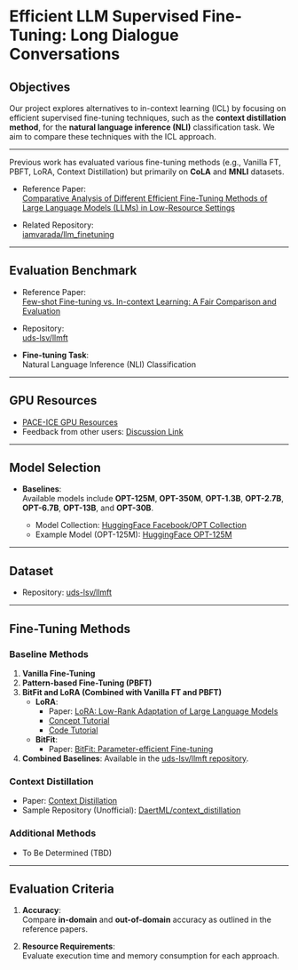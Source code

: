 # Efficient LLM Supervised Fine-Tuning: Long Dialogue Conversations

## Objectives  

Our project explores alternatives to in-context learning (ICL) by focusing on efficient supervised fine-tuning techniques, such as the **context distillation method**, for the **natural language inference (NLI)** classification task. We aim to compare these techniques with the ICL approach.  

---

Previous work has evaluated various fine-tuning methods (e.g., Vanilla FT, PBFT, LoRA, Context Distillation) but primarily on **CoLA** and **MNLI** datasets.  

- Reference Paper:  
  [Comparative Analysis of Different Efficient Fine-Tuning Methods of Large Language Models (LLMs) in Low-Resource Settings](https://arxiv.org/pdf/2405.13181v1)  

- Related Repository:  
  [iamvarada/llm_finetuning](https://github.com/iamvarada/llm_finetuning)  

---

## Evaluation Benchmark  

- Reference Paper:  
  [Few-shot Fine-tuning vs. In-context Learning: A Fair Comparison and Evaluation](https://github.com/uds-lsv/llmft)  

- Repository:  
  [uds-lsv/llmft](https://github.com/uds-lsv/llmft)  

- **Fine-tuning Task**:  
  Natural Language Inference (NLI) Classification  

---

## GPU Resources  

- [PACE-ICE GPU Resources](https://edstem.org/us/courses/60909/discussion/5405752)  
- Feedback from other users: [Discussion Link](https://edstem.org/us/courses/60909/discussion/5697429)  

---

## Model Selection  

- **Baselines**:  
  Available models include **OPT-125M**, **OPT-350M**, **OPT-1.3B**, **OPT-2.7B**, **OPT-6.7B**, **OPT-13B**, and **OPT-30B**.  

  - Model Collection: [HuggingFace Facebook/OPT Collection](https://huggingface.co/collections/facebook/opt-66ed00e15599f02966818844)  
  - Example Model (OPT-125M): [HuggingFace OPT-125M](https://huggingface.co/facebook/opt-125m)  

---

## Dataset  

- Repository: [uds-lsv/llmft](https://github.com/uds-lsv/llmft)  

---

## Fine-Tuning Methods  

### Baseline Methods  

1. **Vanilla Fine-Tuning**  
2. **Pattern-based Fine-Tuning (PBFT)**  
3. **BitFit and LoRA (Combined with Vanilla FT and PBFT)**  
   - **LoRA**:  
     - Paper: [LoRA: Low-Rank Adaptation of Large Language Models](https://arxiv.org/pdf/2106.09685)  
     - [Concept Tutorial](https://huggingface.co/docs/peft/main/en/conceptual_guides/lora)  
     - [Code Tutorial](https://huggingface.co/docs/transformers/v4.46.3/en/peft#transformers.integrations.PeftAdapterMixin)  
   - **BitFit**:  
     - Paper: [BitFit: Parameter-efficient Fine-tuning](https://arxiv.org/pdf/2106.10199)  
4. **Combined Baselines**: Available in the [uds-lsv/llmft repository](https://github.com/uds-lsv/llmft).  

### Context Distillation  

- Paper: [Context Distillation](https://arxiv.org/pdf/2112.00861)  
- Sample Repository (Unofficial): [DaertML/context_distillation](https://github.com/DaertML/context_distillation)  

### Additional Methods  

- To Be Determined (TBD)  

---

## Evaluation Criteria  

1. **Accuracy**:  
   Compare **in-domain** and **out-of-domain** accuracy as outlined in the reference papers.  

2. **Resource Requirements**:  
   Evaluate execution time and memory consumption for each approach.  
